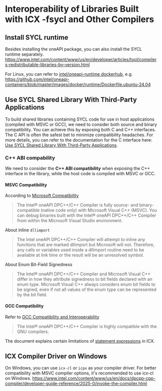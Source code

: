 # Interoperability of Libraries Built with ICX -fsycl and Other Compilers

## Install SYCL runtime 
Besides installing the oneAPI package, you can also install the SYCL runtime separately.
https://www.intel.com/content/www/us/en/developer/articles/tool/compilers-redistributable-libraries-by-version.html

For Linux, you can refer to [intel/oneapi-runtime dockerhub](https://hub.docker.com/r/intel/oneapi-runtime), e.g. https://github.com/intel/oneapi-containers/blob/master/images/docker/runtime/Dockerfile.ubuntu-24.04


## Use SYCL Shared Library With Third-Party Applications

To build shared libraries containing SYCL code for use in host applications (compiled with MSVC or GCC), we need to consider both source and binary compatibility. You can achieve this by exposing both C and C++ interfaces. The C API is often the safest bet to minimize compatibility headaches. For more details, you can refer to the documentation for the C interface here: [Use SYCL Shared Library With Third-Party Applications](https://www.intel.com/content/www/us/en/docs/oneapi/programming-guide/2023-1/use-sycl-shared-library-with-third-party.html).


### C++ ABI compability 

We need to consider the **C++ ABI compatibility** when exposing the C++ interface in the library, while the host code is compiled with MSVC or GCC.
#### MSVC Compatibility
According to [Microsoft Compatibility](https://www.intel.com/content/www/us/en/docs/dpcpp-cpp-compiler/developer-guide-reference/2025-0/microsoft-compatibility.html)
> The Intel® oneAPI DPC++/C++ Compiler is fully source- and binary-compatible (native code only) with Microsoft Visual C++ (MSVC). You can debug binaries built with the Intel® oneAPI DPC++/C++ Compiler from within the Microsoft Visual Studio environment.


About inline `dllimport`

> The Intel oneAPI DPC++/C++ Compiler will attempt to inline any functions that are marked dllimport but Microsoft will not. Therefore, any calls or variables used inside a dllimport routine need to be available at link time or the result will be an unresolved symbol.

About Enum Bit-Field Signedness

>The Intel® oneAPI DPC++/C++ Compiler and Microsoft Visual C++ differ in how they attribute signedness to bit fields declared with an enum type. Microsoft Visual C++ always considers enum bit fields to be signed, even if not all values of the enum type can be represented by the bit field.

#### GCC Compatibility
Refer to [GCC Compatibility and Interoperability](https://www.intel.com/content/www/us/en/docs/dpcpp-cpp-compiler/developer-guide-reference/2025-0/gcc-compatibility-and-interoperability.html)

> The Intel® oneAPI DPC++/C++ Compiler is highly compatible with the GNU compilers.

The document explains certain limitations of [statement expressions](https://gcc.gnu.org/onlinedocs/gcc/Statement-Exprs.html) in ICX.








## ICX Compiler Driver on Windows
On Windows, you can use `icx-cl` or `icpx` as your compiler driver. For better compatibility with MSVC compiler options, it's recommended to use icx-cl on Windows.
https://www.intel.com/content/www/us/en/docs/dpcpp-cpp-compiler/developer-guide-reference/2025-0/invoke-the-compiler.html
